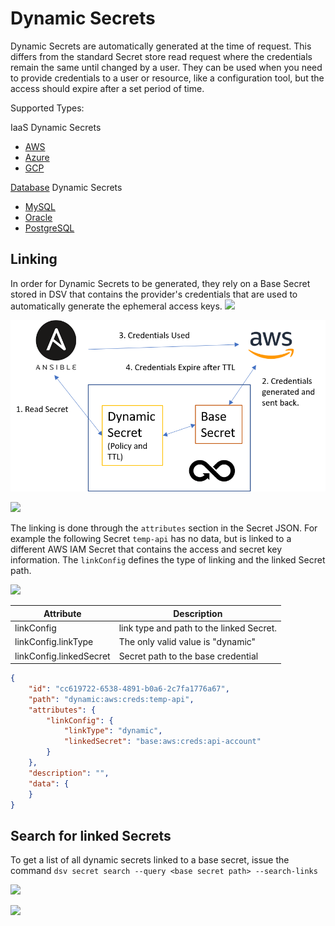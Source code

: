 ﻿[title]: # (Dynamic Secrets)
[tags]: # (DevOps Secrets Vault,DSV,)
[priority]: # (6000)

# Dynamic Secrets

Dynamic Secrets are automatically generated at the time of request. This differs from the standard Secret store read request where the credentials remain the same until changed by a user. They can be used when you need to provide credentials to a user or resource, like a configuration tool, but the access should expire after a set period of time.

Supported Types:

IaaS Dynamic Secrets
* [AWS](iaas/aws.md)
* [Azure](iaas/azure/index.md)
* [GCP](iaas/gcp.md)

[Database](databases/index.md) Dynamic Secrets
* [MySQL](databases/mysql.md)
* [Oracle](databases/oracle.md)
* [PostgreSQL](databases/postgresql.md)

## Linking

In order for Dynamic Secrets to be generated, they rely on a Base Secret stored in DSV that contains the provider's credentials that are used to automatically generate the ephemeral access keys.
![](./images/spacer.png)

![](./images/DynamicSecretLinking.png)

![](./images/spacer.png)

The linking is done through the `attributes` section in the Secret JSON.  For example the following Secret `temp-api` has no data, but is linked to a different AWS IAM Secret that contains the access and secret key information. The `linkConfig` defines the type of linking and the linked Secret path.

![](./images/spacer.png)


| Attribute                 | Description                                                                                       |
| --------------            | ------------------------------                                                                    |
| linkConfig                | link type and path to the linked Secret.                                                          |
| linkConfig.linkType       | The only valid value is "dynamic"                                                                 |
| linkConfig.linkedSecret   | Secret path to the base credential                                                                |

```json
{
    "id": "cc619722-6538-4891-b0a6-2c7fa1776a67",
    "path": "dynamic:aws:creds:temp-api",
    "attributes": {
        "linkConfig": {
            "linkType": "dynamic",
            "linkedSecret": "base:aws:creds:api-account"
        }
    },
    "description": "",
    "data": {
    }
}
```

## Search for linked Secrets

To get a list of all dynamic secrets linked to a base secret, issue the command `dsv secret search --query <base secret path> --search-links`

![](./images/spacer.png)

![](./images/spacer.png)



